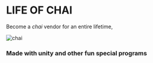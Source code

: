 # LIFE OF CHAI
Become a *chai* vendor for an entire lifetime,

![chai](https://c.tribune.com.pk/2016/06/ezgif-342357562.gif)
### Made with unity and other fun special programs
